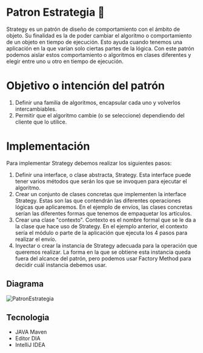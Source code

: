 # Patron Estrategia :rocket:

Strategy es un patrón de diseño de comportamiento con el ámbito de objeto. Su finalidad es la de poder cambiar el algoritmo o comportamiento de un objeto en tiempo de ejecución. Esto ayuda cuando tenemos una aplicación en la que varían solo ciertas partes de la lógica. Con este patrón podemos aislar estos comportamiento o algoritmos en clases diferentes y elegir entre uno u otro en tiempo de ejecución.

# Objetivo o intención del patrón

1.  Definir una familia de algoritmos, encapsular cada uno y volverlos intercambiables.
2.  Permitir que el algoritmo cambie (o se seleccione) dependiendo del cliente que lo utilice.

# Implementación

Para implementar Strategy debemos realizar los siguientes pasos:

1.  Definir una interface, o clase abstracta, Strategy. Esta interface puede tener varios métodos que serán los que se invoquen para ejecutar el algoritmo.
2.  Crear un conjunto de clases concretas que implementen la interface Strategy. Estas son las que contendrán las diferentes operaciones lógicas que aplicaremos. En el ejemplo de envíos, las clases concretas serían las diferentes formas que tenemos de empaquetar los artículos.
3.  Crear una clase "contexto". Contexto es el nombre formal que se le da a la clase que hace uso de Strategy. En el ejemplo anterior, el contexto sería el módulo o parte de la aplicación que ejecuta los 4 pasos para realizar el envío.
4.  Inyectar o crear la instancia de Strategy adecuada para la operación que queremos realizar. La forma en la que se obtiene esta instancia queda fuera del alcance del patrón, pero podemos usar Factory Method para decidir cuál instancia debemos usar.

## Diagrama

![PatronEstrategia](https://github.com/Jhon599/PatronEstrategia/assets/143898470/352ce216-3732-41c8-ab41-79b2469e0f14)

## Tecnologia
- JAVA Maven
- Editor DIA
- IntelliJ IDEA
